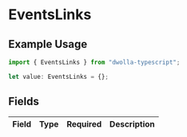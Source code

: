 # EventsLinks

## Example Usage

```typescript
import { EventsLinks } from "dwolla-typescript";

let value: EventsLinks = {};
```

## Fields

| Field       | Type        | Required    | Description |
| ----------- | ----------- | ----------- | ----------- |